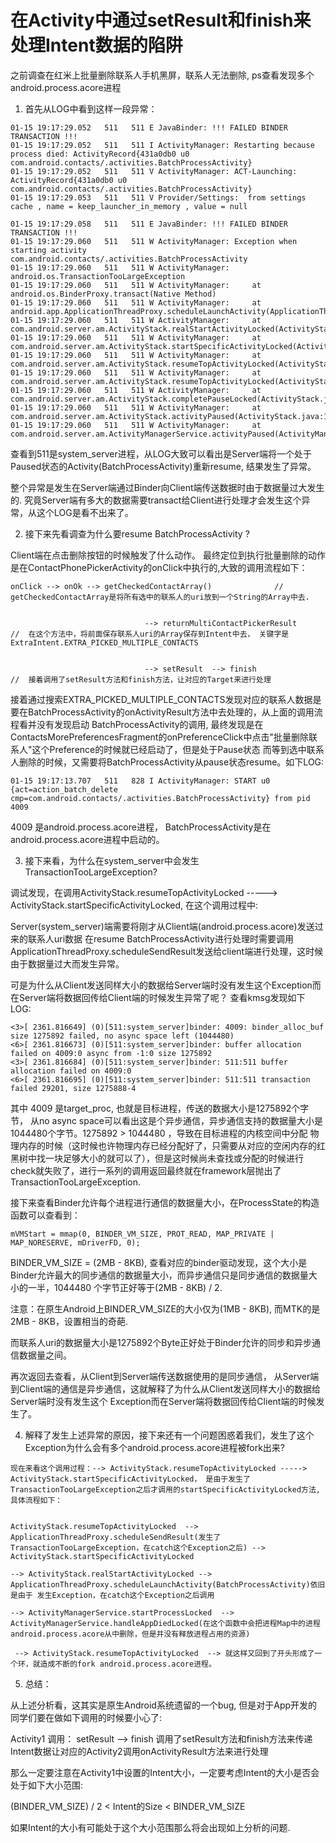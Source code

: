 # 在Activity中通过setResult和finish来处理Intent数据的陷阱

之前调查在红米上批量删除联系人手机黑屏，联系人无法删除, ps查看发现多个android.process.acore进程

1. 首先从LOG中看到这样一段异常：

```
01-15 19:17:29.052   511   511 E JavaBinder: !!! FAILED BINDER TRANSACTION !!!
01-15 19:17:29.052   511   511 I ActivityManager: Restarting because process died: ActivityRecord{431a0db0 u0 com.android.contacts/.activities.BatchProcessActivity}
01-15 19:17:29.052   511   511 V ActivityManager: ACT-Launching: ActivityRecord{431a0db0 u0 com.android.contacts/.activities.BatchProcessActivity}
01-15 19:17:29.053   511   511 V Provider/Settings:  from settings cache , name = keep_launcher_in_memory , value = null

01-15 19:17:29.058   511   511 E JavaBinder: !!! FAILED BINDER TRANSACTION !!!
01-15 19:17:29.060   511   511 W ActivityManager: Exception when starting activity com.android.contacts/.activities.BatchProcessActivity
01-15 19:17:29.060   511   511 W ActivityManager: android.os.TransactionTooLargeException
01-15 19:17:29.060   511   511 W ActivityManager:     at android.os.BinderProxy.transact(Native Method)
01-15 19:17:29.060   511   511 W ActivityManager:     at android.app.ApplicationThreadProxy.scheduleLaunchActivity(ApplicationThreadNative.java:722)
01-15 19:17:29.060   511   511 W ActivityManager:     at com.android.server.am.ActivityStack.realStartActivityLocked(ActivityStack.java:787)
01-15 19:17:29.060   511   511 W ActivityManager:     at com.android.server.am.ActivityStack.startSpecificActivityLocked(ActivityStack.java:895)
01-15 19:17:29.060   511   511 W ActivityManager:     at com.android.server.am.ActivityStack.resumeTopActivityLocked(ActivityStack.java:1934)
01-15 19:17:29.060   511   511 W ActivityManager:     at com.android.server.am.ActivityStack.resumeTopActivityLocked(ActivityStack.java:1543)
01-15 19:17:29.060   511   511 W ActivityManager:     at com.android.server.am.ActivityStack.completePauseLocked(ActivityStack.java:1283)
01-15 19:17:29.060   511   511 W ActivityManager:     at com.android.server.am.ActivityStack.activityPaused(ActivityStack.java:1164)
01-15 19:17:29.060   511   511 W ActivityManager:     at com.android.server.am.ActivityManagerService.activityPaused(ActivityManagerService.java:5125)
```

查看到511是system_server进程，从LOG大致可以看出是Server端将一个处于Paused状态的Activity(BatchProcessActivity)重新resume, 结果发生了异常。


整个异常是发生在Server端通过Binder向Client端传送数据时由于数据量过大发生的. 究竟Server端有多大的数据需要transact给Client进行处理才会发生这个异常，从这个LOG是看不出来了。

2. 接下来先看调查为什么要resume BatchProcessActivity ?

Client端在点击删除按钮的时候触发了什么动作。
最终定位到执行批量删除的动作是在ContactPhonePickerActivity的onClick中执行的,大致的调用流程如下：

```
onClick --> onOk --> getCheckedContactArray()              //  getCheckedContactArray是将所有选中的联系人的uri放到一个String的Array中去.


                              --> returnMultiContactPickerResult     //  在这个方法中，将前面保存联系人uri的Array保存到Intent中去， 关键字是ExtraIntent.EXTRA_PICKED_MULTIPLE_CONTACTS


                              --> setResult  --> finish                         //  接着调用了setResult方法和finish方法，让对应的Target来进行处理
```

接着通过搜索EXTRA_PICKED_MULTIPLE_CONTACTS发现对应的联系人数据是要在BatchProcessActivity的onActivityResult方法中去处理的，从上面的调用流程看并没有发现启动
BatchProcessActivity的调用, 最终发现是在ContactsMorePreferencesFragment的onPreferenceClick中点击"批量删除联系人"这个Preference的时候就已经启动了，但是处于Pause状态
而等到选中联系人删除的时候，又需要将BatchProcessActivity从pause状态resume。如下LOG:

```
01-15 19:17:13.707   511   828 I ActivityManager: START u0 {act=action_batch_delete cmp=com.android.contacts/.activities.BatchProcessActivity} from pid 4009
```

4009 是android.process.acore进程， BatchProcessActivity是在android.process.acore进程中启动的。


3. 接下来看，为什么在system_server中会发生TransactionTooLargeException?

调试发现，在调用ActivityStack.resumeTopActivityLocked -----> ActivityStack.startSpecificActivityLocked, 在这个调用过程中:

Server(system_server)端需要将刚才从Client端(android.process.acore)发送过来的联系人uri数据
在resume BatchProcessActivity进行处理时需要调用ApplicationThreadProxy.scheduleSendResult发送给client端进行处理，这时候由于数据量过大而发生异常。

可是为什么从Client发送同样大小的数据给Server端时没有发生这个Exception而在Server端将数据回传给Client端的时候发生异常了呢？
查看kmsg发现如下LOG:

```
<3>[ 2361.816649] (0)[511:system_server]binder: 4009: binder_alloc_buf size 1275892 failed, no async space left (1044480)
<6>[ 2361.816673] (0)[511:system_server]binder: buffer allocation failed on 4009:0 async from -1:0 size 1275892
<3>[ 2361.816684] (0)[511:system_server]binder: 511:511 buffer allocation failed on 4009:0
<6>[ 2361.816695] (0)[511:system_server]binder: 511:511 transaction failed 29201, size 1275888-4
```

其中 4009 是target_proc, 也就是目标进程，传送的数据大小是1275892个字节， 从no async space可以看出这是个异步通信，异步通信支持的数据量大小是1044480个字节。1275892 > 1044480 ，导致在目标进程的内核空间中分配
物理内存的时候（这时候也许物理内存已经分配好了，只需要从对应的空闲内存的红黑树中找一块足够大小的就可以了），但是这时候尚未查找或分配的时候进行 check就失败了，进行一系列的调用返回最终就在framework层抛出了TransactionTooLargeException.

接下来查看Binder允许每个进程进行通信的数据量大小，在ProcessState的构造函数可以查看到：

```
mVMStart = mmap(0, BINDER_VM_SIZE, PROT_READ, MAP_PRIVATE | MAP_NORESERVE, mDriverFD, 0);
```

BINDER_VM_SIZE = (2MB - 8KB), 查看对应的binder驱动发现，这个大小是Binder允许最大的同步通信的数据量大小，而异步通信只是同步通信的数据量大小的一半，1044480 个字节正好等于(2MB - 8KB) / 2.

注意：在原生Android上BINDER_VM_SIZE的大小仅为(1MB - 8KB), 而MTK的是2MB - 8KB，设置相当的奇葩.

而联系人uri的数据量大小是1275892个Byte正好处于Binder允许的同步和异步通信数据量之间。

再次返回去查看，从Client到Server端传送数据使用的是同步通信， 从Server端到Client端的通信是异步通信，这就解释了为什么从Client发送同样大小的数据给Server端时没有发生这个 Exception而在Server端将数据回传给Client端的时候发生了。


4. 解释了发生上述异常的原因，接下来还有一个问题困惑着我们，发生了这个Exception为什么会有多个android.process.acore进程被fork出来?

```
现在来看这个调用过程：--> ActivityStack.resumeTopActivityLocked -----> ActivityStack.startSpecificActivityLocked， 是由于发生了TransactionTooLargeException之后才调用的startSpecificActivityLocked方法, 具体流程如下：


ActivityStack.resumeTopActivityLocked  --> ApplicationThreadProxy.scheduleSendResult(发生了 TransactionTooLargeException，在catch这个Exception之后) --> ActivityStack.startSpecificActivityLocked

--> ActivityStack.realStartActivityLocked --> ApplicationThreadProxy.scheduleLaunchActivity(BatchProcessActivity)依旧是由于 发生Exception，在catch这个Exception之后调用

--> ActivityManagerService.startProcessLocked  --> ActivityManagerService.handleAppDiedLocked(在这个函数中会把进程Map中的进程 android.process.acore从中删除，但是并没有释放进程占用的资源)

 --> ActivityStack.resumeTopActivityLocked  --> 就这样又回到了开头形成了一个环，就造成不断的fork android.process.acore进程。
```


5. 总结：

从上述分析看，这其实是原生Android系统遗留的一个bug, 但是对于App开发的同学们要在做如下调用的时候要小心了:

Activity1 调用： setResult  --> finish 调用了setResult方法和finish方法来传递Intent数据让对应的Activity2调用onActivityResult方法来进行处理

那么一定要注意在Activity1中设置的Intent大小，一定要考虑Intent的大小是否会处于如下大小范围:

(BINDER_VM_SIZE) / 2  < Intent的Size < BINDER_VM_SIZE

如果Intent的大小有可能处于这个大小范围那么将会出现如上分析的问题.

